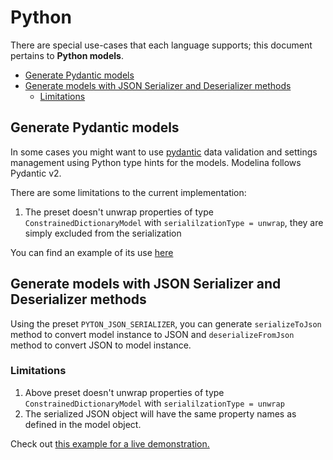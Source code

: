 # Python

There are special use-cases that each language supports; this document pertains to **Python models**.

<!-- toc is generated with GitHub Actions do not remove toc markers -->

<!-- toc -->

- [Generate Pydantic models](#generate-pydantic-models)
- [Generate models with JSON Serializer and Deserializer methods](#generate-models-with-json-serializer-and-deserializer-methods)
  * [Limitations](#limitations)

<!-- tocstop -->

## Generate Pydantic models

In some cases you might want to use [pydantic](https://pypi.org/project/pydantic/) data validation and settings management using Python type hints for the models.
Modelina follows Pydantic v2.

There are some limitations to the current implementation:
1. The preset doesn't unwrap properties of type `ConstrainedDictionaryModel` with `serialilzationType = unwrap`, they are simply excluded from the serialization

You can find an example of its use [here](../../examples/generate-python-pydantic-models/index.ts)

## Generate models with JSON Serializer and Deserializer methods

Using the preset `PYTON_JSON_SERIALIZER`, you can generate `serializeToJson` method to convert model instance to JSON and `deserializeFromJson` method to convert JSON to model instance.

### Limitations

1. Above preset doesn't unwrap properties of type `ConstrainedDictionaryModel` with `serialilzationType = unwrap`
2. The serialized JSON object will have the same property names as defined in the model object.

Check out [this example for a live demonstration.](../../examples/python-generate-json-serializer-and-deserializer/index.ts)
